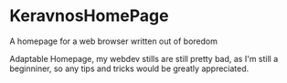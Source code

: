 # KeravnosHomePage
A homepage for a web browser written out of boredom


Adaptable Homepage, my webdev stills are still pretty bad, as I'm still a beginniner, so any tips and tricks would be greatly appreciated.